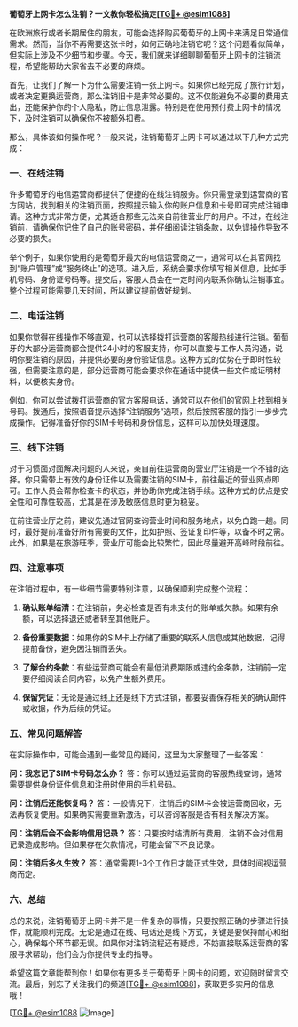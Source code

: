 **葡萄牙上网卡怎么注销？一文教你轻松搞定[[TG💪+ @esim1088](https://t.me/s/esim1088)]**

在欧洲旅行或者长期居住的朋友，可能会选择购买葡萄牙的上网卡来满足日常通信需求。然而，当你不再需要这张卡时，如何正确地注销它呢？这个问题看似简单，但实际上涉及不少细节和步骤。今天，我们就来详细聊聊葡萄牙上网卡的注销流程，希望能帮助大家省去不必要的麻烦。

首先，让我们了解一下为什么需要注销一张上网卡。如果你已经完成了旅行计划，或者决定更换运营商，那么注销旧卡是非常必要的。这不仅能避免不必要的费用支出，还能保护你的个人隐私，防止信息泄露。特别是在使用预付费上网卡的情况下，及时注销可以确保你不被额外扣费。

那么，具体该如何操作呢？一般来说，注销葡萄牙上网卡可以通过以下几种方式完成：

### 一、在线注销

许多葡萄牙的电信运营商都提供了便捷的在线注销服务。你只需登录到运营商的官方网站，找到相关的注销页面，按照提示输入你的账户信息和卡号即可完成注销申请。这种方式非常方便，尤其适合那些无法亲自前往营业厅的用户。不过，在线注销前，请确保你记住了自己的账号密码，并仔细阅读注销条款，以免误操作导致不必要的损失。

举个例子，如果你使用的是葡萄牙最大的电信运营商之一，通常可以在其官网找到“账户管理”或“服务终止”的选项。进入后，系统会要求你填写相关信息，比如手机号码、身份证号码等。提交后，客服人员会在一定时间内联系你确认注销事宜。整个过程可能需要几天时间，所以建议提前做好规划。

### 二、电话注销

如果你觉得在线操作不够直观，也可以选择拨打运营商的客服热线进行注销。葡萄牙的大部分运营商都会提供24小时的客服支持，你可以直接与工作人员沟通，说明你要注销的原因，并提供必要的身份验证信息。这种方式的优势在于即时性较强，但需要注意的是，部分运营商可能会要求你在通话中提供一些文件或证明材料，以便核实身份。

例如，你可以尝试拨打运营商的官方客服电话，通常可以在他们的官网上找到相关号码。拨通后，按照语音提示选择“注销服务”选项，然后按照客服的指引一步步完成操作。记得准备好你的SIM卡号码和身份信息，这样可以加快处理速度。

### 三、线下注销

对于习惯面对面解决问题的人来说，亲自前往运营商的营业厅注销是一个不错的选择。你只需带上有效的身份证件以及需要注销的SIM卡，前往最近的营业网点即可。工作人员会帮你检查卡的状态，并协助你完成注销手续。这种方式的优点是安全性和可靠性较高，尤其是在涉及敏感信息时更为稳妥。

在前往营业厅之前，建议先通过官网查询营业时间和服务地点，以免白跑一趟。同时，最好提前准备好所有需要的文件，比如护照、签证复印件等，以备不时之需。此外，如果是在旅游旺季，营业厅可能会比较繁忙，因此尽量避开高峰时段前往。

### 四、注意事项

在注销过程中，有一些细节需要特别注意，以确保顺利完成整个流程：

1. **确认账单结清**：在注销前，务必检查是否有未支付的账单或欠款。如果有余额，可以选择退还或者转至其他账户。
   
2. **备份重要数据**：如果你的SIM卡上存储了重要的联系人信息或其他数据，记得提前备份，避免因注销而丢失。

3. **了解合约条款**：有些运营商可能会有最低消费期限或违约金条款，注销前一定要仔细阅读合同内容，以免产生额外费用。

4. **保留凭证**：无论是通过线上还是线下方式注销，都要妥善保存相关的确认邮件或收据，作为后续的凭证。

### 五、常见问题解答

在实际操作中，可能会遇到一些常见的疑问，这里为大家整理了一些答案：

**问：我忘记了SIM卡号码怎么办？**
答：你可以通过运营商的客服热线查询，通常需要提供身份证件信息和注册时使用的手机号码。

**问：注销后还能恢复吗？**
答：一般情况下，注销后的SIM卡会被运营商回收，无法再恢复使用。如果确实需要重新激活，可以咨询客服是否有相关解决方案。

**问：注销后会不会影响信用记录？**
答：只要按时结清所有费用，注销不会对信用记录造成影响。但如果存在欠款情况，可能会留下不良记录。

**问：注销后多久生效？**
答：通常需要1-3个工作日才能正式生效，具体时间视运营商而定。

### 六、总结

总的来说，注销葡萄牙上网卡并不是一件复杂的事情，只要按照正确的步骤进行操作，就能顺利完成。无论是通过在线、电话还是线下方式，关键是要保持耐心和细心，确保每个环节都无误。如果你对注销流程还有疑虑，不妨直接联系运营商的客服寻求帮助，他们会为你提供专业的指导。

希望这篇文章能帮到你！如果你有更多关于葡萄牙上网卡的问题，欢迎随时留言交流。最后，别忘了关注我们的频道[[TG💪+ @esim1088](https://t.me/s/esim1088)]，获取更多实用的信息哦！

[[TG💪+ @esim1088](https://t.me/s/esim1088) ![Image](https://i.postimg.cc/4NQfJmqS/Snipaste-2025-05-13-00-14-12.png)]